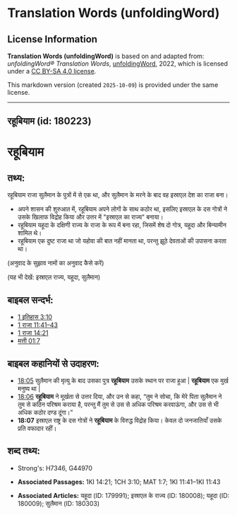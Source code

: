 # Translation Words (unfoldingWord)

## License Information

**Translation Words (unfoldingWord)** is based on and adapted from: _unfoldingWord® Translation Words_, [unfoldingWord](https://unfoldingword.org/utw), 2022, which is licensed under a [CC BY-SA 4.0 license](https://creativecommons.org/licenses/by-sa/4.0/legalcode.en).

This markdown version (created `2025-10-09`) is provided under the same license.



--------------------------------

## रहूबियाम (id: 180223)

रहूबियाम
========

तथ्य:
-----

रहूबियाम राजा सुलैमान के पुत्रों में से एक था, और सुलैमान के मरने के बाद वह इस्राएल देश का राजा बना।

* अपने शासन की शुरुआत में, रहूबियाम अपने लोगों के साथ कठोर था, इसलिए इस्राएल के दस गोत्रों ने उसके खिलाफ विद्रोह किया और उत्तर में "इस्राएल का राज्य" बनाया।
* रहूबियाम यहूदा के दक्षिणी राज्य के राजा के रूप में बना रहा, जिसमें शेष दो गोत्र, यहूदा और बिन्यामीन शामिल थे।
* रहूबियाम एक दुष्ट राजा था जो यहोवा की बात नहीं मानता था, परन्तु झूठे देवताओं की उपासना करता था।

(अनुवाद के सुझाव नामों का अनुवाद कैसे करें)

(यह भी देखें: इस्राएल राज्य, यहूदा, सुलैमान)

बाइबल सन्दर्भ:
--------------

* [1 इतिहास 3:10](https://ref.ly/1Chr0:0)
* [1 राजा 11:41–43](https://ref.ly/1Kgs0:0)
* [1 राजा 14:21](https://ref.ly/1Kgs0:0)
* [मत्ती 01:7](https://ref.ly/Matt1:7)

बाइबल कहानियों से उदाहरण:
-------------------------

* [18:05](rc://*/tn/help/obs/18/05) सुलैमान की मृत्यु के बाद उसका पुत्र **रहूबियाम** उसके स्थान पर राजा हुआ \| **रहूबियाम** एक मुर्ख मनुष्य था \|
* [18:06](rc://*/tn/help/obs/18/06) **रहूबियाम** ने मूर्खता से उत्तर दिया, और उन से कहा, “तुम ने सोचा, कि मेरे पिता सुलैमान ने तुम से कठिन परिश्रम कराया है, परन्तु मैं तुम से उस से अधिक परिश्रम करवाऊंगा, और उस से भी अधिक कठोर दण्ड दूंगा।”
* **18:07** इस्राएल राष्ट्र के दस गोत्रों ने **रहूबियाम** के विरुद्ध विद्रोह किया। केवल दो जनजातियाँ उसके प्रति वफादार रहीं।

शब्द तथ्य:
----------

* Strong's: H7346, G44970

* **Associated Passages:** 1KI 14:21; 1CH 3:10; MAT 1:7; 1KI 11:41–1KI 11:43
* **Associated Articles:** यहूदा (ID: 179991); इस्राएल के राज्य (ID: 180008); यहूदा (ID: 180009); सुलैमान (ID: 180303)

